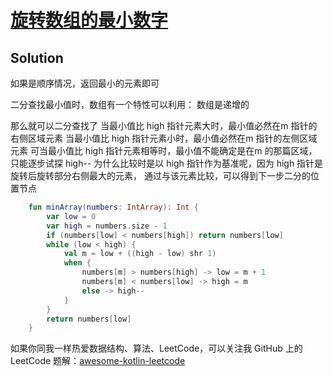 # [旋转数组的最小数字][title]

## Solution
如果是顺序情况，返回最小的元素即可

二分查找最小值时，数组有一个特性可以利用： 数组是递增的

那么就可以二分查找了
当最小值比 high 指针元素大时，最小值必然在m 指针的右侧区域元素
当最小值比 high 指针元素小时，最小值必然在m 指针的左侧区域元素
可当最小值比 high 指针元素相等时，最小值不能确定是在m 的那篇区域，只能逐步试探 high--
为什么比较时是以 high 指针作为基准呢，因为 high 指针是旋转后旋转部分右侧最大的元素，
通过与该元素比较，可以得到下一步二分的位置节点

```kotlin
    fun minArray(numbers: IntArray): Int {
        var low = 0
        var high = numbers.size - 1
        if (numbers[low] < numbers[high]) return numbers[low]
        while (low < high) {
            val m = low + ((high - low) shr 1)
            when {
                numbers[m] > numbers[high] -> low = m + 1
                numbers[m] < numbers[low] -> high = m
                else -> high--
            }
        }
        return numbers[low]
    }
```

如果你同我一样热爱数据结构、算法、LeetCode，可以关注我 GitHub 上的 LeetCode 题解：[awesome-kotlin-leetcode][akl]



[title]: https://leetcode-cn.com/problems/xuan-zhuan-shu-zu-de-zui-xiao-shu-zi-lcof/
[akl]: https://github.com/NightXlt/awesome-kotlin-leetcode
